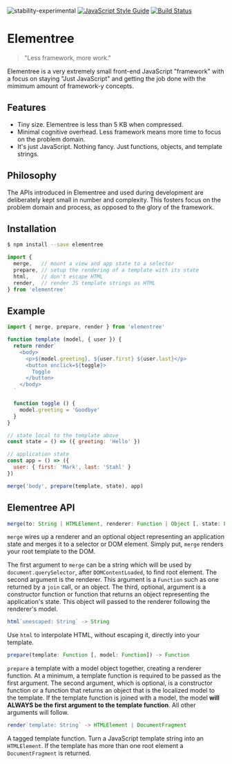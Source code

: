 ![stability-experimental](https://img.shields.io/badge/stability-experimental-orange.svg) [![JavaScript Style Guide](https://img.shields.io/badge/code_style-standard-brightgreen.svg)](https://standardjs.com)  [![Build Status](https://travis-ci.com/mjstahl/elementree.svg?branch=master)](https://travis-ci.com/mjstahl/elementree)

# Elementree
> "Less framework, more work."

Elementree is a very extremely small front-end JavaScript "framework" with a focus
on staying "Just JavaScript" and getting the job done with the mimimum amount of
framework-y concepts.

## Features

* Tiny size. Elementree is less than 5 KB when compressed.
* Minimal cognitive overhead. Less framework means more time to focus on the problem domain.
* It's just JavaScript. Nothing fancy. Just functions, objects, and template strings.

## Philosophy

The APIs introduced in Elementree and used during development are deliberately kept small in number and complexity. This fosters focus on the problem domain and process, as opposed to the glory of the framework.

## Installation

```sh
$ npm install --save elementree
```

```js
import {
  merge,   // mount a view and app state to a selector
  prepare, // setup the rendering of a template with its state
  html,    // don't escape HTML
  render,  // render JS template strings as HTML
} from 'elementree'
```

## Example

```js
import { merge, prepare, render } from 'elementree'

function template (model, { user }) {
  return render`
    <body>
      <p>${model.greeting}, ${user.first} ${user.last}</p>
      <button onclick=${toggle}>
        Toggle
      </button>
    </body>
  `

  function toggle () {
    model.greeting = 'Goodbye'
  }
}

// state local to the template above
const state = () => ({ greeting: 'Hello' })

// application state
const app = () => ({
  user: { first: 'Mark', last: 'Stahl' }
})

merge('body', prepare(template, state), app)
```

## Elementree API

```js
merge(to: String | HTMLElement, renderer: Function | Object [, state: Function])
```

`merge` wires up a renderer and an optional object representing an application
state and merges it to a selector or DOM element. Simply put, `merge` renders
your root template to the DOM.

The first argument to `merge` can be a string which will be used by
`document.querySelector`, after `DOMContentLoaded`, to find root element. The second argument is the renderer. This argument is a `Function` such as
one returned by a `join` call, or an object. The third, optional, argument is a constructor function or function that returns an object representing the application's state. This object will passed to the renderer following the renderer's model.


```js
html`unescaped: String` -> String
```

Use `html` to interpolate HTML, without escaping it, directly into your template.


```js
prepare(template: Function [, model: Function]) -> Function
```

`prepare` a template with a model object together, creating a renderer function. At a minimum, a template function is required to be passed as the first argument. The second argument, which is optional, is a constructor function or a function that returns an object that is the localized model to the template. If the template function is joined with a model, the model **will ALWAYS be the first argument to the template function**. All other arguments will follow.


```js
render`template: String` -> HTMLElement | DocumentFragment
```

A tagged template function. Turn a JavaScript template string into an `HTMLElement`. If the template has more than one root element a `DocumentFragment` is returned.